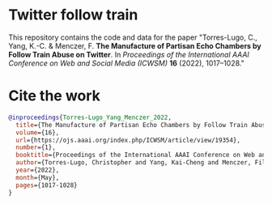 # Twitter follow train

This repository contains the code and data for the paper "Torres-Lugo, C., Yang, K.-C. & Menczer, F. **The Manufacture of Partisan Echo Chambers by Follow Train Abuse on Twitter**. In *Proceedings of the International AAAI Conference on Web and Social Media (ICWSM)* **16** (2022), 1017–1028."

# Cite the work

```bib
@inproceedings{Torres-Lugo_Yang_Menczer_2022,
  title={The Manufacture of Partisan Echo Chambers by Follow Train Abuse on Twitter},
  volume={16},
  url={https://ojs.aaai.org/index.php/ICWSM/article/view/19354},
  number={1},
  booktitle={Proceedings of the International AAAI Conference on Web and Social Media},
  author={Torres-Lugo, Christopher and Yang, Kai-Cheng and Menczer, Filippo},
  year={2022},
  month={May},
  pages={1017-1028}
}
```